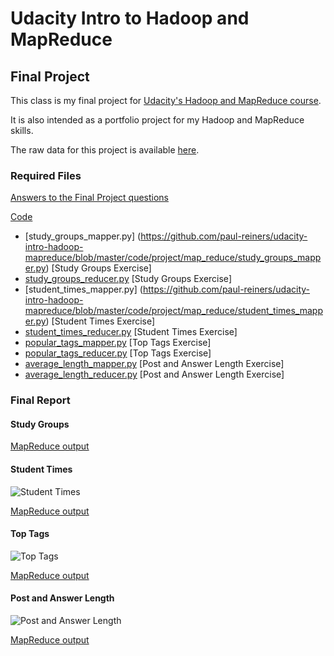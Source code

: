 Udacity Intro to Hadoop and MapReduce
=======================================================
Final Project 
-------------

This class is my final project for [Udacity's Hadoop and MapReduce course](https://www.udacity.com/course/ud617).  

It is also intended as a portfolio project for my Hadoop and MapReduce skills.

The raw data for this project is available [here](http://content.udacity-data.com/course/hadoop/forum_data.tar.gz).

### Required Files

[Answers to the Final Project questions](https://github.com/paul-reiners/udacity-intro-hadoop-mapreduce/blob/master/doc/FinalProjectQuestions.md)

[Code](https://github.com/paul-reiners/udacity-intro-hadoop-mapreduce/tree/master/code/project/map_reduce)
* [study_groups_mapper.py] (https://github.com/paul-reiners/udacity-intro-hadoop-mapreduce/blob/master/code/project/map_reduce/study_groups_mapper.py)     [Study Groups Exercise]
* [study_groups_reducer.py](/paul-reiners/udacity-intro-hadoop-mapreduce/blob/master/code/project/map_reduce/study_groups_reducer.py)       [Study Groups Exercise]
* [student_times_mapper.py] (https://github.com/paul-reiners/udacity-intro-hadoop-mapreduce/blob/master/code/project/map_reduce/student_times_mapper.py)      [Student Times Exercise]
* [student_times_reducer.py](https://github.com/paul-reiners/udacity-intro-hadoop-mapreduce/blob/master/code/project/map_reduce/student_times_reducer.py)      [Student Times Exercise]
* [popular_tags_mapper.py](https://github.com/paul-reiners/udacity-intro-hadoop-mapreduce/blob/master/code/project/map_reduce/popular_tags_mapper.py)        [Top Tags Exercise]
* [popular_tags_reducer.py](https://github.com/paul-reiners/udacity-intro-hadoop-mapreduce/blob/master/code/project/map_reduce/popular_tags_reducer.py)        [Top Tags Exercise]
* [average_length_mapper.py](https://github.com/paul-reiners/udacity-intro-hadoop-mapreduce/blob/master/code/project/map_reduce/average_length_mapper.py)      [Post and Answer Length Exercise]
* [average_length_reducer.py](https://github.com/paul-reiners/udacity-intro-hadoop-mapreduce/blob/master/code/project/map_reduce/average_length_reducer.py)      [Post and Answer Length Exercise]

### Final Report

#### Study Groups
[MapReduce output](https://raw.githubusercontent.com/paul-reiners/udacity-intro-hadoop-mapreduce/master/results/study_groups.tsv)

#### Student Times
![Student Times](https://raw.githubusercontent.com/paul-reiners/udacity-intro-hadoop-mapreduce/master/plots/student-times.png)

[MapReduce output]()

#### Top Tags
![Top Tags](https://raw.githubusercontent.com/paul-reiners/udacity-intro-hadoop-mapreduce/master/plots/popular-tags.png)

[MapReduce output](https://github.com/paul-reiners/udacity-intro-hadoop-mapreduce/blob/master/results/popular_tags.tsv)

#### Post and Answer Length
![Post and Answer Length](https://raw.githubusercontent.com/paul-reiners/udacity-intro-hadoop-mapreduce/master/plots/average-length.png)

[MapReduce output](https://github.com/paul-reiners/udacity-intro-hadoop-mapreduce/blob/master/results/average_length.tsv)
